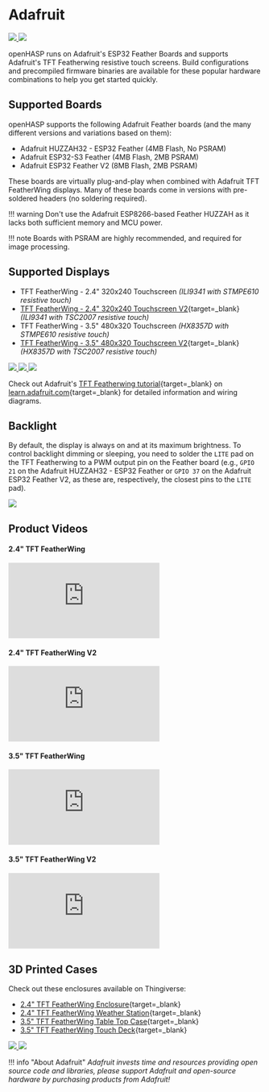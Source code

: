 # Adafruit

<div class="row justify-content-center">
  <a href="../images/featherwing24.png" data-toggle="lightbox" data-gallery="example-gallery" class="col-sm-6" data-title="<a href='https://learn.adafruit.com/3d-printed-case-for-adafruit-feather/tft-feather-wing' target='_blank'>Adafruit Featherwing 2.4&quot;</a>" data-footer="Original image by <a href='https://learn.adafruit.com/assets/40718' target='_blank'>Ruiz Brothers</a> - LICENSE: <a href='https://creativecommons.org/licenses/by-sa/3.0/ target='_blank''>Attribution-ShareAlike Creative Commons</a>">
    <img src="../images/featherwing24.png" class="img-fluid">
  </a>
  <a href="../images/featherwing35.jpg" data-toggle="lightbox" data-gallery="example-gallery" class="col-sm-6" data-title="<a href='https://learn.adafruit.com/touch-deck-diy-tft-customized-control-pad/assemble-the-touch-deck' target='_blank'>Adafruit Featherwing 3.5&quot;</a>" data-footer="Original image by <a href='https://learn.adafruit.com/assets/100822' target='_blank'>John Park</a> - LICENSE: <a href='http://creativecommons.org/licenses/by-nc-sa/3.0/' target='_blank'>Attribution-NonCommercial-ShareAlike Creative Commons</a>">
    <img src="../images/featherwing35.jpg" class="img-fluid">
  </a>
</div>

openHASP runs on Adafruit's ESP32 Feather Boards and supports Adafruit's TFT Featherwing resistive touch screens. Build configurations and precompiled firmware binaries are available for these popular hardware combinations to help you get started quickly.

## Supported Boards

openHASP supports the following Adafruit Feather boards (and the many different versions and variations based on them):

- Adafruit HUZZAH32 - ESP32 Feather (4MB Flash, No PSRAM)
- Adafruit ESP32-S3 Feather (4MB Flash, 2MB PSRAM)
- Adafruit ESP32 Feather V2 (8MB Flash, 2MB PSRAM)

These boards are virtually plug-and-play when combined with Adafruit TFT FeatherWing displays. Many of these boards come in versions with pre-soldered headers (no soldering required).

!!! warning
    Don't use the Adafruit ESP8266-based Feather HUZZAH as it lacks both sufficient memory and MCU power.

!!! note
    Boards with PSRAM are highly recommended, and required for image processing.

## Supported Displays

- TFT FeatherWing - 2.4" 320x240 Touchscreen *(ILI9341 with STMPE610 resistive touch)*
- [TFT FeatherWing - 2.4" 320x240 Touchscreen V2](https://www.adafruit.com/product/3315){target=_blank} *(ILI9341 with TSC2007 resistive touch)*
- TFT FeatherWing - 3.5" 480x320 Touchscreen *(HX8357D with STMPE610 resistive touch)*
- [TFT FeatherWing - 3.5" 480x320 Touchscreen V2](https://www.adafruit.com/product/3651){target=_blank} *(HX8357D with TSC2007 resistive touch)*

<div class="row justify-content-center">
  <a href="../images/feather_3405_iso_ORIG.jpg" data-toggle="lightbox" data-gallery="example-gallery" class="col-sm-4" data-title="<a href='https://learn.adafruit.com/3d-printed-case-for-adafruit-feather/tft-feather-wing' target='_blank'>TFT Feather Wing Enclosure</a>" data-footer="Original image by <a href='https://learn.adafruit.com/users/adafruit2' target='_blank'>lady ada</a> - All rights reserved">
   <img src="../images/feather_3405_iso_ORIG.jpg" class="img-fluid">
  </a>
  <a href="../images/feather_3591_iso_ORIG.jpg" data-toggle="lightbox" data-gallery="example-gallery" class="col-sm-4" data-title="<a href='https://learn.adafruit.com/3d-printed-case-for-adafruit-feather/tft-feather-wing' target='_blank'>TFT Feather Wing Enclosure</a>" data-footer="Original image by <a href='https://learn.adafruit.com/users/adafruit2' target='_blank'>lady ada</a> - All rights reserved">
    <img src="../images/feather_3591_iso_ORIG.jpg" class="img-fluid">
  </a>
  <a href="../images/feather_3619_iso_ORIG.jpg" data-toggle="lightbox" data-gallery="example-gallery" class="col-sm-4" data-title="<a href='https://learn.adafruit.com/3d-printed-case-for-adafruit-feather/tft-feather-wing' target='_blank'>TFT Feather Wing Enclosure</a>" data-footer="Original image by <a href='https://learn.adafruit.com/users/adafruit2' target='_blank'>lady ada</a> - All rights reserved">
    <img src="../images/feather_3619_iso_ORIG.jpg" class="img-fluid">
  </a>
</div>

Check out Adafruit's [TFT Featherwing tutorial](https://learn.adafruit.com/adafruit-2-4-tft-touch-screen-featherwing){target=_blank} on [learn.adafruit.com](https://learn.adafruit.com/){target=_blank} for detailed information and wiring diagrams.

## Backlight

By default, the display is always on and at its maximum brightness. To control backlight dimming or sleeping, you need to solder the `LITE` pad on the TFT Featherwing to a PWM output pin on the Feather board (e.g., `GPIO 21` on the Adafruit HUZZAH32 - ESP32 Feather or `GPIO 37` on the Adafruit ESP32 Feather V2, as these are, respectively, the closest pins to the `LITE` pad).

<div class="row justify-content-center">
  <a href="../images/featherwing35-backlight.png" data-toggle="lightbox" data-gallery="example-gallery" class="col-sm-8" data-title="Backlight Control" data-footer="Original image by altersis">
    <img src="../images/featherwing35-backlight.png" class="img-fluid">
  </a>
</div>

## Product Videos

#### 2.4" TFT FeatherWing

<div class="embed-responsive embed-responsive-16by9" style="max-width:560px; margin:auto;">
  <iframe title="YouTube video player" src="https://www.youtube.com/embed/0JUA1IHCI-o?start=630&end=0&rel=0&controls=1" class="embed-responsive-item" frameborder="0" allow="accelerometer; clipboard-write; encrypted-media; gyroscope; picture-in-picture" allowfullscreen></iframe>
</div>

#### 2.4" TFT FeatherWing V2

<div class="embed-responsive embed-responsive-16by9" style="max-width:560px; margin:auto;">
  <iframe src="https://www.youtube.com/embed/tzbzjBJtPRQ?si=ZMKchMxkdbYuRPEF" title="YouTube video player" frameborder="0" allow="accelerometer; autoplay; clipboard-write; encrypted-media; gyroscope; picture-in-picture; web-share" allowfullscreen></iframe>
</div>

#### 3.5" TFT FeatherWing

<div class="embed-responsive embed-responsive-16by9" style="max-width:560px; margin:auto;">
  <iframe title="YouTube video player" src="https://www.youtube.com/embed/Wt_QXeipqpk?start=268&end=0&rel=0&controls=1" class="embed-responsive-item" frameborder="0" allow="accelerometer; clipboard-write; encrypted-media; gyroscope; picture-in-picture" allowfullscreen></iframe>
</div>

#### 3.5" TFT FeatherWing V2

<div class="embed-responsive embed-responsive-16by9" style="max-width:560px; margin:auto;">
  <iframe src="https://www.youtube.com/embed/h3zfPu5WHqk?si=2Q0JnpU36zkOPwuY" title="YouTube video player" frameborder="0" allow="accelerometer; autoplay; clipboard-write; encrypted-media; gyroscope; picture-in-picture; web-share" allowfullscreen></iframe>
</div>

## 3D Printed Cases

Check out these enclosures available on Thingiverse:

- [2.4" TFT FeatherWing Enclosure](https://learn.adafruit.com/3d-printed-case-for-adafruit-feather/tft-feather-wing){target=_blank}
- [2.4" TFT FeatherWing Weather Station](https://www.thingiverse.com/thing:1944905){target=_blank}
- [3.5" TFT FeatherWing Table Top Case](https://www.thingiverse.com/thing:2776163){target=_blank}
- [3.5" TFT FeatherWing Touch Deck](https://www.thingiverse.com/thing:4803265){target=_blank}

<div class="row justify-content-center">
  <a href="../images/3d_printing_done-assembly.gif" data-toggle="lightbox" data-gallery="example-gallery" class="col-sm-4" data-title="<a href='https://learn.adafruit.com/3d-printed-case-for-adafruit-feather/tft-feather-wing' target='_blank'>TFT Feather Wing Enclosure</a>" data-footer="Original image by <a href='https://learn.adafruit.com/assets/40717' target='_blank'>Ruiz Brothers</a> - LICENSE: <a href='https://creativecommons.org/licenses/by-sa/3.0/' target='_blank'>Attribution-ShareAlike Creative Commons</a>">
    <img src="../images/3d_printing_done-assembly.gif" class="img-fluid">
  </a>
  <a href="../images/3d_printing_touchdeck.gif" data-toggle="lightbox" data-gallery="example-gallery" class="col-sm-4" data-title="<a href='https://learn.adafruit.com/touch-deck-diy-tft-customized-control-pad/assemble-the-touch-deck' target='_blank'>Adafruit Featherwing 3.5&quot; Touch Deck</a>" data-footer="Original image by <a href='https://learn.adafruit.com/assets/100924' target='_blank'>John Park</a> - LICENSE: <a href='http://creativecommons.org/licenses/by-nc-sa/3.0/' target='_blank'>Attribution-NonCommercial-ShareAlike Creative Commons</a>">
    <img src="../images/3d_printing_touchdeck.gif" class="img-fluid">
  </a>
</div>


!!! info "About Adafruit"
    *Adafruit invests time and resources providing open source code and libraries,
    please support Adafruit and open-source hardware by purchasing products from Adafruit!*
